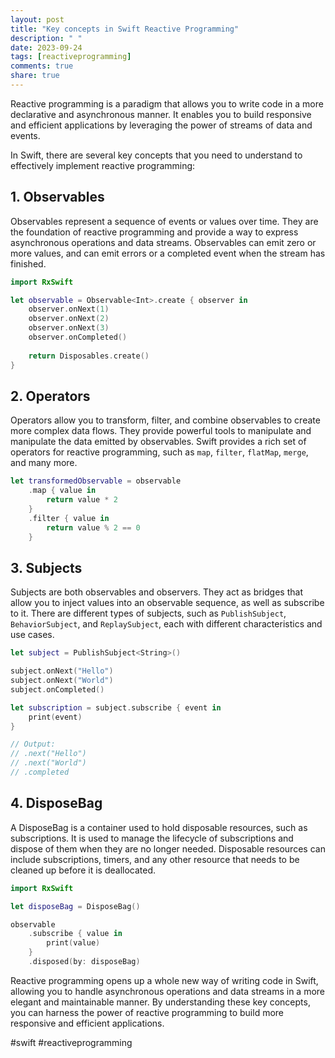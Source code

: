 ```yaml
---
layout: post
title: "Key concepts in Swift Reactive Programming"
description: " "
date: 2023-09-24
tags: [reactiveprogramming]
comments: true
share: true
---
```


Reactive programming is a paradigm that allows you to write code in a more declarative and asynchronous manner. It enables you to build responsive and efficient applications by leveraging the power of streams of data and events.

In Swift, there are several key concepts that you need to understand to effectively implement reactive programming:

## 1. Observables

Observables represent a sequence of events or values over time. They are the foundation of reactive programming and provide a way to express asynchronous operations and data streams. Observables can emit zero or more values, and can emit errors or a completed event when the stream has finished.

```swift
import RxSwift

let observable = Observable<Int>.create { observer in
    observer.onNext(1)
    observer.onNext(2)
    observer.onNext(3)
    observer.onCompleted()
    
    return Disposables.create()
}
```

## 2. Operators

Operators allow you to transform, filter, and combine observables to create more complex data flows. They provide powerful tools to manipulate and manipulate the data emitted by observables. Swift provides a rich set of operators for reactive programming, such as `map`, `filter`, `flatMap`, `merge`, and many more.

```swift
let transformedObservable = observable
    .map { value in
        return value * 2
    }
    .filter { value in
        return value % 2 == 0
    }
```

## 3. Subjects

Subjects are both observables and observers. They act as bridges that allow you to inject values into an observable sequence, as well as subscribe to it. There are different types of subjects, such as `PublishSubject`, `BehaviorSubject`, and `ReplaySubject`, each with different characteristics and use cases.

```swift
let subject = PublishSubject<String>()

subject.onNext("Hello")
subject.onNext("World")
subject.onCompleted()

let subscription = subject.subscribe { event in
    print(event)
}

// Output: 
// .next("Hello")
// .next("World")
// .completed
```

## 4. DisposeBag

A DisposeBag is a container used to hold disposable resources, such as subscriptions. It is used to manage the lifecycle of subscriptions and dispose of them when they are no longer needed. Disposable resources can include subscriptions, timers, and any other resource that needs to be cleaned up before it is deallocated.

```swift
import RxSwift

let disposeBag = DisposeBag()

observable
    .subscribe { value in
        print(value)
    }
    .disposed(by: disposeBag)
```

Reactive programming opens up a whole new way of writing code in Swift, allowing you to handle asynchronous operations and data streams in a more elegant and maintainable manner. By understanding these key concepts, you can harness the power of reactive programming to build more responsive and efficient applications.

#swift #reactiveprogramming